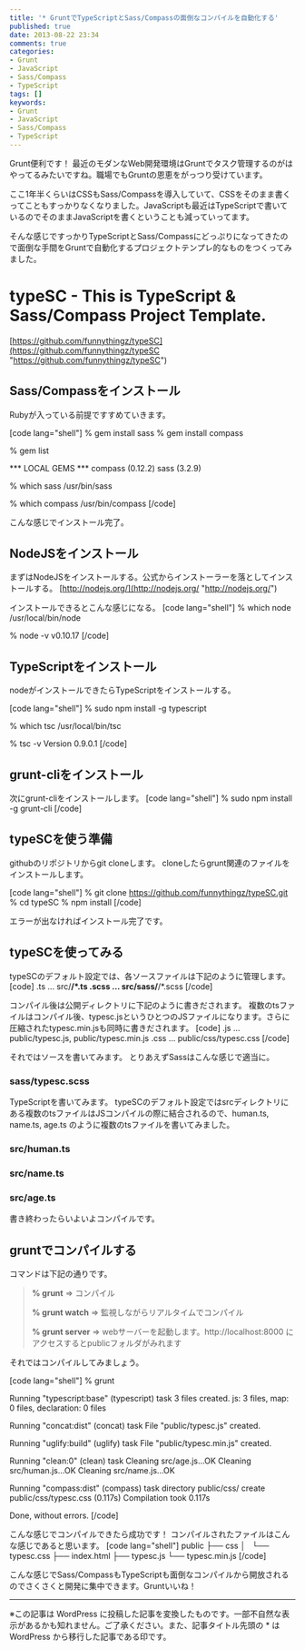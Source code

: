 ```yaml
---
title: '* GruntでTypeScriptとSass/Compassの面倒なコンパイルを自動化する'
published: true
date: 2013-08-22 23:34
comments: true
categories:
- Grunt
- JavaScript
- Sass/Compass
- TypeScript
tags: []
keywords:
- Grunt
- JavaScript
- Sass/Compass
- TypeScript
---
```

Grunt便利です！
最近のモダンなWeb開発環境はGruntでタスク管理するのがはやってるみたいですね。職場でもGruntの恩恵をがっつり受けています。

ここ1年半くらいはCSSもSass/Compassを導入していて、CSSをそのまま書くってこともすっかりなくなりました。JavaScriptも最近はTypeScriptで書いているのでそのままJavaScriptを書くということも減っていってます。

そんな感じですっかりTypeScriptとSass/Compassにどっぷりになってきたので面倒な手間をGruntで自動化するプロジェクトテンプレ的なものをつくってみました。

# typeSC - This is TypeScript & Sass/Compass Project Template.
[https://github.com/funnythingz/typeSC](https://github.com/funnythingz/typeSC "https://github.com/funnythingz/typeSC")


## Sass/Compassをインストール
Rubyが入っている前提ですすめていきます。

[code lang="shell"]
% gem install sass
% gem install compass

% gem list

*** LOCAL GEMS ***
compass (0.12.2)
sass (3.2.9)

% which sass
/usr/bin/sass

% which compass
/usr/bin/compass
[/code]

こんな感じでインストール完了。


## NodeJSをインストール

まずはNodeJSをインストールする。公式からインストーラーを落としてインストールする。
[http://nodejs.org/](http://nodejs.org/ "http://nodejs.org/")

インストールできるとこんな感じになる。
[code lang="shell"]
% which node
/usr/local/bin/node

% node -v
v0.10.17
[/code]


## TypeScriptをインストール

nodeがインストールできたらTypeScriptをインストールする。

[code lang="shell"]
% sudo npm install -g typescript

% which tsc
/usr/local/bin/tsc

% tsc -v
Version 0.9.0.1
[/code]


## grunt-cliをインストール

次にgrunt-cliをインストールします。
[code lang="shell"]
% sudo npm install -g grunt-cli
[/code]


## typeSCを使う準備

githubのリポジトリからgit cloneします。
cloneしたらgrunt関連のファイルをインストールします。

[code lang="shell"]
% git clone https://github.com/funnythingz/typeSC.git
% cd typeSC
% npm install
[/code]

エラーが出なければインストール完了です。


## typeSCを使ってみる

typeSCのデフォルト設定では、各ソースファイルは下記のように管理します。
[code]
.ts ... src/**/*.ts
.scss ... src/sass/**/*.scss
[/code]

コンパイル後は公開ディレクトリに下記のように書きだされます。
複数のtsファイルはコンパイル後、typesc.jsというひとつのJSファイルになります。さらに圧縮されたtypesc.min.jsも同時に書きだされます。
[code]
.js ... public/typesc.js, public/typesc.min.js
.css ... public/css/typesc.css
[/code]

それではソースを書いてみます。
とりあえずSassはこんな感じで適当に。

### sass/typesc.scss
<script src="https://gist.github.com/funnythingz/6307603.js"></script>

TypeScriptを書いてみます。
typeSCのデフォルト設定ではsrcディレクトリにある複数のtsファイルはJSコンパイルの際に結合されるので、human.ts, name.ts, age.ts のように複数のtsファイルを書いてみました。

### src/human.ts
<script src="https://gist.github.com/funnythingz/6307610.js"></script>

### src/name.ts
<script src="https://gist.github.com/funnythingz/6307633.js"></script>

### src/age.ts
<script src="https://gist.github.com/funnythingz/6307645.js"></script>

書き終わったらいよいよコンパイルです。

## gruntでコンパイルする

コマンドは下記の通りです。



<blockquote>
<b>% grunt</b>
 => コンパイル

<b>% grunt watch</b>
 => 監視しながらリアルタイムでコンパイル

<b>% grunt server</b>
 => webサーバーを起動します。http://localhost:8000 にアクセスするとpublicフォルダがみれます
</blockquote>



それではコンパイルしてみましょう。

[code lang="shell"]
% grunt

Running &quot;typescript:base&quot; (typescript) task
3 files created. js: 3 files, map: 0 files, declaration: 0 files

Running &quot;concat:dist&quot; (concat) task
File &quot;public/typesc.js&quot; created.

Running &quot;uglify:build&quot; (uglify) task
File &quot;public/typesc.min.js&quot; created.

Running &quot;clean:0&quot; (clean) task
Cleaning src/age.js...OK
Cleaning src/human.js...OK
Cleaning src/name.js...OK

Running &quot;compass:dist&quot; (compass) task
directory public/css/
   create public/css/typesc.css (0.117s)
Compilation took 0.117s

Done, without errors.
[/code]

こんな感じでコンパイルできたら成功です！
コンパイルされたファイルはこんな感じであると思います。
[code lang="shell"]
public
├── css
│   └── typesc.css
├── index.html
├── typesc.js
└── typesc.min.js
[/code]

こんな感じでSass/CompassもTypeScriptも面倒なコンパイルから開放されるのでさくさくと開発に集中できます。Gruntいいね！

---
※この記事は WordPress に投稿した記事を変換したものです。一部不自然な表示があるかも知れません。ご了承ください。また、記事タイトル先頭の * は WordPress から移行した記事である印です。
